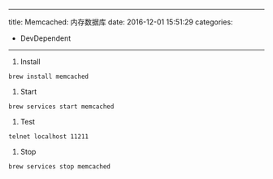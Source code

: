 ----
title: Memcached: 内存数据库
date: 2016-12-01 15:51:29
categories:
- DevDependent
----
1. Install
  ```
  brew install memcached
  ```
1. Start
  ```
  brew services start memcached
  ```
1. Test
  ```
  telnet localhost 11211
  ```
1. Stop
  ```
  brew services stop memcached
  ```